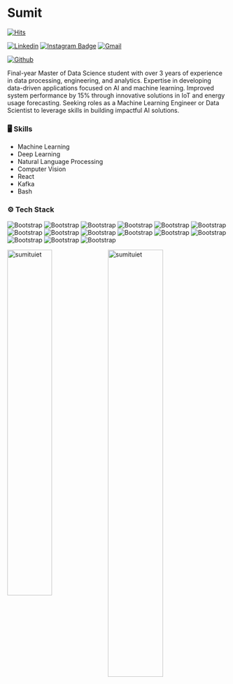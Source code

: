 # Sumit

[![Hits](https://hits.seeyoufarm.com/api/count/incr/badge.svg?url=https%3A%2F%2Fgithub.com%2Fsumituiet%2Fsumituiet&count_bg=%2379C83D&title_bg=%23555555&icon=&icon_color=%23E7E7E7&title=Profile+Views&edge_flat=false)](https://hits.seeyoufarm.com)

[![Linkedin](https://img.shields.io/badge/-LinkedIn-blue?style=flat&logo=Linkedin&logoColor=white)](https://www.linkedin.com/in/sumituiet/)
[![Instagram Badge](https://img.shields.io/badge/-Instagram-purple?logo=instagram&logoColor=white&link=https://instagram.com/sumitsaini341/)](https://www.instagram.com/sumitsaini341)
[![Gmail](https://img.shields.io/badge/-Gmail-c14438?style=flat&logo=Gmail&logoColor=white)](mailto:sumitsainiuiet@gmail.com)

[![Github](https://img.shields.io/github/followers/sumituiet?label=Follow&style=social)](https://github.com/sumituiet)

Final-year Master of Data Science student with over 3 years of experience in data processing, engineering, and analytics. Expertise in developing data-driven applications focused on AI and machine learning. Improved system performance by 15% through innovative solutions in IoT and energy usage forecasting. Seeking roles as a Machine Learning Engineer or Data Scientist to leverage skills in building impactful AI solutions.

### 🖥 Skills

- Machine Learning
- Deep Learning
- Natural Language Processing
- Computer Vision
- React
- Kafka
- Bash
### ⚙️ Tech Stack

![Bootstrap](https://img.shields.io/badge/-Python-05122A?style=flat-square&logo=Python&color=353535) ![Bootstrap](https://img.shields.io/badge/-Docker-05122A?style=flat-square&logo=Docker&color=353535) ![Bootstrap](https://img.shields.io/badge/-Kubernetes-05122A?style=flat-square&logo=Kubernetes&color=353535) ![Bootstrap](https://img.shields.io/badge/-TensorFlow-05122A?style=flat-square&logo=TensorFlow&color=353535) ![Bootstrap](https://img.shields.io/badge/-PyTorch-05122A?style=flat-square&logo=PyTorch&color=353535) ![Bootstrap](https://img.shields.io/badge/-Scikit%20Learn-05122A?style=flat-square&logo=Scikit-Learn&color=353535) ![Bootstrap](https://img.shields.io/badge/-MongoDB-05122A?style=flat-square&logo=MongoDB&color=353535) ![Bootstrap](https://img.shields.io/badge/-MySQL-05122A?style=flat-square&logo=MySQL&color=353535) ![Bootstrap](https://img.shields.io/badge/-PostgreSQL-05122A?style=flat-square&logo=PostgreSQL&color=353535) ![Bootstrap](https://img.shields.io/badge/-Pandas-05122A?style=flat-square&logo=Pandas&color=353535) ![Bootstrap](https://img.shields.io/badge/-Numpy-05122A?style=flat-square&logo=Numpy&color=353535) ![Bootstrap](https://img.shields.io/badge/-Matplotlib-05122A?style=flat-square&logo=Matplotlib&color=353535) ![Bootstrap](https://img.shields.io/badge/-Flask-05122A?style=flat-square&logo=Flask&color=353535) ![Bootstrap](https://img.shields.io/badge/-Django-05122A?style=flat-square&logo=Django&color=353535) ![Bootstrap](https://img.shields.io/badge/-Visual%20Studio%20Code-05122A?style=flat-square&logo=Visual-Studio-Code&color=353535)

<div>
  <img width="45%" align="left" src="https://github-readme-stats.vercel.app/api/top-langs?username=sumituiet&show_icons=true&locale=en&layout=compact" alt="sumituiet" />
  <img width="50%"  src="https://github-readme-streak-stats.herokuapp.com/?user=sumituiet" alt="sumituiet" />
</div>
